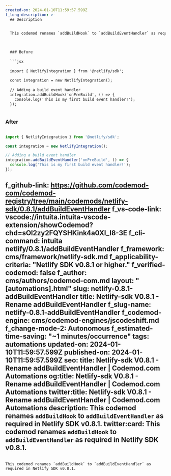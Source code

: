 ```yaml
---
created-on: 2024-01-10T11:59:57.599Z
f_long-description: >-
  ## Description
  

  This codemod renames `addBuildHook` to `addBuildEventHandler` as required in Netlify SDK v0.8.1.
  

  
  ### Before
  
  ```jsx
  
  import { NetlifyIntegration } from '@netlify/sdk';
  
  const integration = new NetlifyIntegration();
  
  // Adding a build event handler
  integration.addBuildHook('onPreBuild', () => {
  	console.log('This is my first build event handler!');
  });
  
  ```
  
  ### After
  
  ```jsx
  
  import { NetlifyIntegration } from '@netlify/sdk';
  
  const integration = new NetlifyIntegration();
  
  // Adding a build event handler
  integration.addBuildEventHandler('onPreBuild', () => {
  	console.log('This is my first build event handler!');
  });
  
  ```
f_github-link: https://github.com/codemod-com/codemod-registry/tree/main/codemods/netlify-sdk/0.8.1/addBuildEventHandler
f_vs-code-link: vscode://intuita.intuita-vscode-extension/showCodemod?chd=sOl2zy2FQYSHKink4a0XI_l8-3E
f_cli-command: intuita netlify/0.8.1/addBuildEventHandler
f_framework: cms/framework/netlify-sdk.md
f_applicability-criteria: "Netlify SDK v0.8.1 or higher."
f_verified-codemod: false
f_author: cms/authors/codemod-com.md
layout: "[automations].html"
slug: netlify-0.8.1-addBuildEventHandler
title: Netlify-sdk V0.8.1 - Rename addBuildEventHandler
f_slug-name: netlify-0.8.1-addBuildEventHandler
f_codemod-engine: cms/codemod-engines/jscodeshift.md
f_change-mode-2: Autonomous
f_estimated-time-saving: "~1 minutes/occurrence"
tags: automations
updated-on: 2024-01-10T11:59:57.599Z
published-on: 2024-01-10T11:59:57.599Z
seo:
  title: Netlify-sdk V0.8.1 - Rename addBuildEventHandler | Codemod.com Automations
  og:title: Netlify-sdk V0.8.1 - Rename addBuildEventHandler | Codemod.com Automations
  twitter:title: Netlify-sdk V0.8.1 - Rename addBuildEventHandler | Codemod.com Automations
  description: This codemod renames `addBuildHook` to `addBuildEventHandler` as required in Netlify SDK v0.8.1.
  twitter:card: This codemod renames `addBuildHook` to `addBuildEventHandler` as required in Netlify SDK v0.8.1.
---
```

This codemod renames `addBuildHook` to `addBuildEventHandler` as required in Netlify SDK v0.8.1.